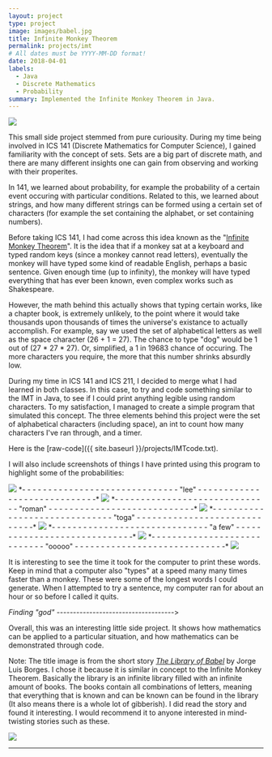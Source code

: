 ```yaml
---
layout: project
type: project
image: images/babel.jpg
title: Infinite Monkey Theorem
permalink: projects/imt
# All dates must be YYYY-MM-DD format!
date: 2018-04-01
labels:
  - Java
  - Discrete Mathematics
  - Probability
summary: Implemented the Infinite Monkey Theorem in Java.
---
```


<img class="ui medium right floated rounded image" src="../images/monkey.jpg">

This small side project stemmed from pure curiousity. During my time being involved in ICS 141 (Discrete Mathematics for Computer Science), I gained familiarity with the concept of sets. Sets are a big part of discrete math, and there are many different insights one can gain from observing and working with their properites. 

In 141, we learned about probability, for example the probability of a certain event occuring with particular conditions. Related to this, we learned about strings, and how many different strings can be formed using a certain set of characters (for example the set containing the alphabet, or set containing numbers). 

Before taking ICS 141, I had come across this idea known as the "[Infinite Monkey Theorem](https://en.wikipedia.org/wiki/Infinite_monkey_theorem)". It is the idea that if a monkey sat at a keyboard and typed random keys (since a monkey cannot read letters), eventually the monkey will have typed some kind of readable English, perhaps a basic sentence. Given enough time (up to infinity), the monkey will have typed everything that has ever been known, even complex works such as Shakespeare. 

However, the math behind this actually shows that typing certain works, like a chapter book, is extremely unlikely, to the point where it would take thousands upon thousands of times the universe's existance to actually accomplish. For example, say we used the set of alphabetical letters as well as the space character (26 + 1 = 27). The chance to type "dog" would be 1 out of (27 * 27 * 27). Or, simplified, a 1 in 19683 chance of occuring. The more characters you require, the more that this number shrinks absurdly low. 

During my time in ICS 141 and ICS 211, I decided to merge what I had learned in both classes. In this case, to try and code something similar to the IMT in Java, to see if I could print anything legible using random characters. To my satisfaction, I managed to create a simple program that simulated this concept. The three elements behind this project were the set of alphabetical characters (including space), an int to count how many characters I've ran through, and a timer.

Here is the [raw-code]({{ site.baseurl }}/projects/IMTcode.txt).

I will also include screenshots of things I have printed using this program to highlight some of the probabilities:


  <img class="ui image" src="../images/lee.png">
  *- - - - - - - - - - - - - - - - - - - - - - - - - - - - - - "lee" - - - - - - - - - - - - - - - - - - - - - - - - - - - - -*
  
  <img class="ui image" src="../images/roman.png">
  *- - - - - - - - - - - - - - - - - - - - - - - - - - - - - - "roman" - - - - - - - - - - - - - - - - - - - - - - - - - - - -*
  
  <img class="ui image" src="../images/toga.png">
  *- - - - - - - - - - - - - - - - - - - - - - - - - - - - - - "toga" - - - - - - - - - - - - - - - - - - - - - - - - - - - - -*
  
  <img class="ui image" src="../images/a few.png">
  *- - - - - - - - - - - - - - - - - - - - - - - - - - - - - - "a few" - - - - - - - - - - - - - - - - - - - - - - - - - - - - -*
  
  <img class="ui image" src="../images/ooooo.png">
  *- - - - - - - - - - - - - - - - - - - - - - - - - - - - "ooooo" - - - - - - - - - - - - - - - - - - - - - - - - - - - - -* 
  
  
<img class="ui medium right floated rounded image" src="../images/godsearch.gif">


It is interesting to see the time it took for the computer to print these words. Keep in mind that a computer also "types" at a speed many many times faster than a monkey. These were some of the longest words I could generate. When I attempted to try a sentence, my computer ran for about an hour or so before I called it quits. 

*Finding "god"* *------------------------------------*>

Overall, this was an interesting little side project. It shows how mathematics can be applied to a particular situation, and how mathematics can be demonstrated through code.

Note: The title image is from the short story *[The Library of Babel](https://maskofreason.files.wordpress.com/2011/02/the-library-of-babel-by-jorge-luis-borges.pdf)* by Jorge Luis Borges. I chose it because it is similar in concept to the Infinite Monkey Theorem. Basically the library is an infinite library filled with an infinite amount of books. The books contain all combinations of letters, meaning that everything that is known and can be known can be found in the library (It also means there is a whole lot of gibberish). I did read the story and found it interesting. I would recommend it to anyone interested in mind-twisting stories such as these.


<img class="ui floated rounded image" src="../images/library.jpg">
 

_____________________________________________________________________________________






